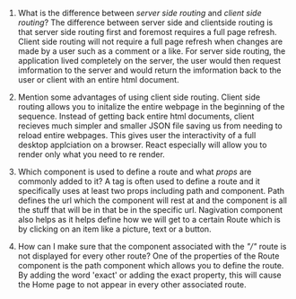 1. What is the difference between _server side routing_ and _client side routing_?
    The difference between server side and clientside routing is that server side routing first and foremost requires  a full page refresh. Client side routing will not require a full page refresh when changes are made by a user such as a comment or a like. For server side routing, the application lived 
    completely on the server, the user would then request imformation to the server and would return the imformation back to the user or client with an entire html document. 
1. Mention some advantages of using client side routing.
    Client side routing allows you to initalize the entire webpage in the beginning of the sequence. Instead of getting back entire html documents, client recieves much simpler and smaller JSON file saving us from needing to reload entire webpages. This gives user the interactivity of a full desktop applciation on a browser. React especially will allow you to render only what you need to re render. 
1. Which component is used to define a route and what _props_ are commonly added to it? 
    A <Route> tag is often used to define a route and it specifically uses at least two props including path and component. Path defines the url which the component will rest at and the component is all the stuff that will be in that be in the specific url. Nagivation component also helps as it helps define how we will get to a certain Route which is by clicking on an item like a picture, text or a button.

1. How can I make sure that the component associated with the _"/"_ route is not displayed for every other route?
    One of the properties of the Route component is the path component which allows you to define the route. By adding the word 'exact' or adding the exact property, this will cause the Home page to not appear in every other associated route. 
